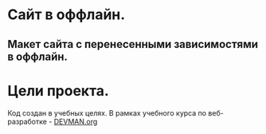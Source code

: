 # Сайт в оффлайн.

## Макет сайта с перенесенными зависимостями в оффлайн.

# Цели проекта.

Код создан в учебных целях. В рамках учебного курса по веб-разработке - [DEVMAN.org](https://devman.org)
